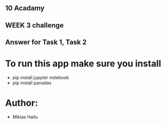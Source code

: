 ## 10 Acadamy  

## WEEK 3 challenge

## Answer for Task 1, Task 2

# To run this app make sure you install

- pip install jupyter notebook
- pip install panadas

# Author: 

- Mikias Hailu
